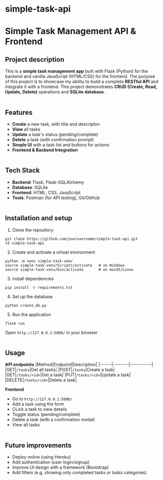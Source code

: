 # simple-task-api
# Simple Task Management API & Frontend

## Project description
This is a **simple task management app** built with Flask (Python) for the backend and vanilla JavaScript (HTML/CSS) for the frontend. The purpose of this project is to showcase my ability to build a complete **RESTful API** and integrate it with a frontend.
This project demonstrates **CRUD (Create, Read, Update, Delete)** operations and **SQLite database**.
<br /><br />

## Features
- **Create** a new task, with title and descripton
- **View** all tasks
- **Update** a task's status (pending/complete)
- **Delete** a task (with confirmation prompt)
- **Simple UI** with a task list and buttons for actions
- **Frontend & Backend Integration**
<br /><br />

## Tech Stack
- **Backend**: Flask, Flask-SQLAlchemy
- **Database**: SQLite
- **Frontend**: HTML, CSS, JavaScript
- **Tools**: Postman (for API testing), Git/GitHub
<br /><br />

## Installation and setup
1. Clone the repository
```
git clone https://github.com/yourusername/simple-task-api.git
cd simple-task-api
```
2. Create and activate a virtual environment
```
python -m venv simple-task-venv
source simple-task-venv/Scripts/activate   # on Windows
source simple-task-venv/bin/activate       # on macOS/Linux
```
3. install dependencies
```
pip install -r requirements.txt
```
4. Set up the database
```
python create_db.py
```
5. Run the application
```
flask run
```
Open ```http://127.0.0.1:5000/``` in your browser
<br /><br />

## Usage
**API endpoints**
|Method|Endpoint|Description|
|------|--------|-----------|
|GET|`/tasks`|Get all tasks|
|POST|`/tasks`|Create a task|
|GET|`/tasks/<id>`|Get a task|
|PUT|`/tasks/<id>`|Update a task|
|DELETE|`/tasks/<id>`|Delete a task|

**Frontend**
- Go to ```http://127.0.0.1:5000/```
- Add a task using the form
- CLick a task to view details
- Toggle status (pending/complete)
- Delete a task (with a confirmation modal)
- View all tasks
<br /><br />

## Future improvements
- Deploy online (using Heroku)
- Add authentication (user login/signup)
- Improve UI design with a framework (Bootstrap)
- Add filters (e.g. showing only completed tasks or tasks categories)
